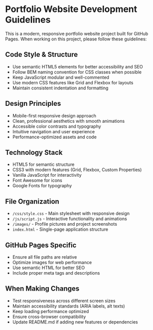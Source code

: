 <!-- Use this file to provide workspace-specific custom instructions to Copilot. For more details, visit https://code.visualstudio.com/docs/copilot/copilot-customization#_use-a-githubcopilotinstructionsmd-file -->

# Portfolio Website Development Guidelines

This is a modern, responsive portfolio website project built for GitHub Pages. When working on this project, please follow these guidelines:

## Code Style & Structure
- Use semantic HTML5 elements for better accessibility and SEO
- Follow BEM naming convention for CSS classes when possible
- Keep JavaScript modular and well-commented
- Use modern CSS features like Grid and Flexbox for layouts
- Maintain consistent indentation and formatting

## Design Principles
- Mobile-first responsive design approach
- Clean, professional aesthetics with smooth animations
- Accessible color contrasts and typography
- Intuitive navigation and user experience
- Performance-optimized assets and code

## Technology Stack
- HTML5 for semantic structure
- CSS3 with modern features (Grid, Flexbox, Custom Properties)
- Vanilla JavaScript for interactivity
- Font Awesome for icons
- Google Fonts for typography

## File Organization
- `/css/style.css` - Main stylesheet with responsive design
- `/js/script.js` - Interactive functionality and animations
- `/images/` - Profile pictures and project screenshots
- `index.html` - Single-page application structure

## GitHub Pages Specific
- Ensure all file paths are relative
- Optimize images for web performance
- Use semantic HTML for better SEO
- Include proper meta tags and descriptions

## When Making Changes
- Test responsiveness across different screen sizes
- Maintain accessibility standards (ARIA labels, alt texts)
- Keep loading performance optimized
- Ensure cross-browser compatibility
- Update README.md if adding new features or dependencies
